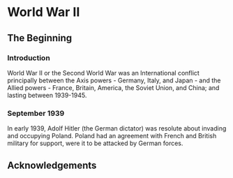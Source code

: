 # World War II
## The Beginning

### Introduction
World War II or the Second World War was an International conflict principally between the Axis powers - Germany, Italy, and Japan - and the Allied powers - France, Britain, America, the Soviet Union, and China; and lasting between 1939-1945.

### September 1939
In early 1939, Adolf Hitler (the German dictator) was resolute about invading and occupying Poland. Poland had an agreement with French and British military for support, were it to be attacked by German forces.









## Acknowledgements
